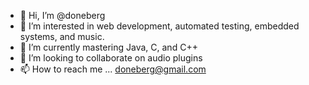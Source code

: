 - 👋 Hi, I’m @doneberg
- 👀 I’m interested in web development, automated testing, embedded systems, and music. 
- 🌱 I’m currently mastering Java, C, and C++
- 💞️ I’m looking to collaborate on audio plugins
- 📫 How to reach me ... doneberg@gmail.com

<!---
doneberg/doneberg is a ✨ special ✨ repository because its `README.md` (this file) appears on your GitHub profile.
You can click the Preview link to take a look at your changes.
--->

